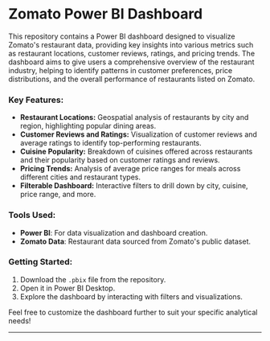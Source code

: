 # Zomato Power BI Dashboard

This repository contains a Power BI dashboard designed to visualize Zomato's restaurant data, providing key insights into various metrics such as restaurant locations, customer reviews, ratings, and pricing trends. The dashboard aims to give users a comprehensive overview of the restaurant industry, helping to identify patterns in customer preferences, price distributions, and the overall performance of restaurants listed on Zomato.

### Key Features:
- **Restaurant Locations:** Geospatial analysis of restaurants by city and region, highlighting popular dining areas.
- **Customer Reviews and Ratings:** Visualization of customer reviews and average ratings to identify top-performing restaurants.
- **Cuisine Popularity:** Breakdown of cuisines offered across restaurants and their popularity based on customer ratings and reviews.
- **Pricing Trends:** Analysis of average price ranges for meals across different cities and restaurant types.
- **Filterable Dashboard:** Interactive filters to drill down by city, cuisine, price range, and more.

### Tools Used:
- **Power BI**: For data visualization and dashboard creation.
- **Zomato Data**: Restaurant data sourced from Zomato's public dataset.

### Getting Started:
1. Download the `.pbix` file from the repository.
2. Open it in Power BI Desktop.
3. Explore the dashboard by interacting with filters and visualizations.

Feel free to customize the dashboard further to suit your specific analytical needs!

---


